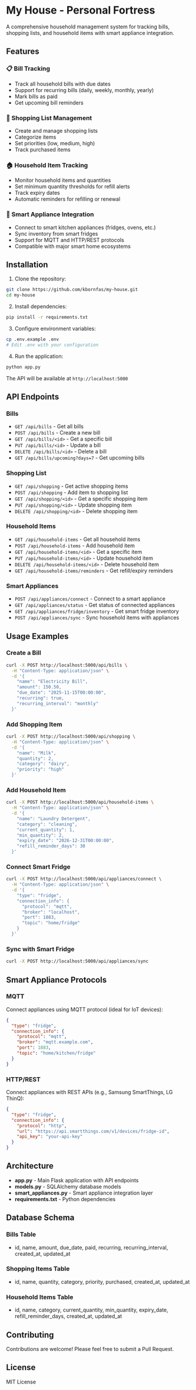 # My House - Personal Fortress

A comprehensive household management system for tracking bills, shopping lists, and household items with smart appliance integration.

## Features

### 📋 Bill Tracking
- Track all household bills with due dates
- Support for recurring bills (daily, weekly, monthly, yearly)
- Mark bills as paid
- Get upcoming bill reminders

### 🛒 Shopping List Management
- Create and manage shopping lists
- Categorize items
- Set priorities (low, medium, high)
- Track purchased items

### 🏠 Household Item Tracking
- Monitor household items and quantities
- Set minimum quantity thresholds for refill alerts
- Track expiry dates
- Automatic reminders for refilling or renewal

### 📱 Smart Appliance Integration
- Connect to smart kitchen appliances (fridges, ovens, etc.)
- Sync inventory from smart fridges
- Support for MQTT and HTTP/REST protocols
- Compatible with major smart home ecosystems

## Installation

1. Clone the repository:
```bash
git clone https://github.com/kbornfas/my-house.git
cd my-house
```

2. Install dependencies:
```bash
pip install -r requirements.txt
```

3. Configure environment variables:
```bash
cp .env.example .env
# Edit .env with your configuration
```

4. Run the application:
```bash
python app.py
```

The API will be available at `http://localhost:5000`

## API Endpoints

### Bills
- `GET /api/bills` - Get all bills
- `POST /api/bills` - Create a new bill
- `GET /api/bills/<id>` - Get a specific bill
- `PUT /api/bills/<id>` - Update a bill
- `DELETE /api/bills/<id>` - Delete a bill
- `GET /api/bills/upcoming?days=7` - Get upcoming bills

### Shopping List
- `GET /api/shopping` - Get active shopping items
- `POST /api/shopping` - Add item to shopping list
- `GET /api/shopping/<id>` - Get a specific shopping item
- `PUT /api/shopping/<id>` - Update shopping item
- `DELETE /api/shopping/<id>` - Delete shopping item

### Household Items
- `GET /api/household-items` - Get all household items
- `POST /api/household-items` - Add household item
- `GET /api/household-items/<id>` - Get a specific item
- `PUT /api/household-items/<id>` - Update household item
- `DELETE /api/household-items/<id>` - Delete household item
- `GET /api/household-items/reminders` - Get refill/expiry reminders

### Smart Appliances
- `POST /api/appliances/connect` - Connect to a smart appliance
- `GET /api/appliances/status` - Get status of connected appliances
- `GET /api/appliances/fridge/inventory` - Get smart fridge inventory
- `POST /api/appliances/sync` - Sync household items with appliances

## Usage Examples

### Create a Bill
```bash
curl -X POST http://localhost:5000/api/bills \
  -H "Content-Type: application/json" \
  -d '{
    "name": "Electricity Bill",
    "amount": 150.50,
    "due_date": "2025-11-15T00:00:00",
    "recurring": true,
    "recurring_interval": "monthly"
  }'
```

### Add Shopping Item
```bash
curl -X POST http://localhost:5000/api/shopping \
  -H "Content-Type: application/json" \
  -d '{
    "name": "Milk",
    "quantity": 2,
    "category": "dairy",
    "priority": "high"
  }'
```

### Add Household Item
```bash
curl -X POST http://localhost:5000/api/household-items \
  -H "Content-Type: application/json" \
  -d '{
    "name": "Laundry Detergent",
    "category": "cleaning",
    "current_quantity": 1,
    "min_quantity": 2,
    "expiry_date": "2026-12-31T00:00:00",
    "refill_reminder_days": 30
  }'
```

### Connect Smart Fridge
```bash
curl -X POST http://localhost:5000/api/appliances/connect \
  -H "Content-Type: application/json" \
  -d '{
    "type": "fridge",
    "connection_info": {
      "protocol": "mqtt",
      "broker": "localhost",
      "port": 1883,
      "topic": "home/fridge"
    }
  }'
```

### Sync with Smart Fridge
```bash
curl -X POST http://localhost:5000/api/appliances/sync
```

## Smart Appliance Protocols

### MQTT
Connect appliances using MQTT protocol (ideal for IoT devices):
```json
{
  "type": "fridge",
  "connection_info": {
    "protocol": "mqtt",
    "broker": "mqtt.example.com",
    "port": 1883,
    "topic": "home/kitchen/fridge"
  }
}
```

### HTTP/REST
Connect appliances with REST APIs (e.g., Samsung SmartThings, LG ThinQ):
```json
{
  "type": "fridge",
  "connection_info": {
    "protocol": "http",
    "url": "https://api.smartthings.com/v1/devices/fridge-id",
    "api_key": "your-api-key"
  }
}
```

## Architecture

- **app.py** - Main Flask application with API endpoints
- **models.py** - SQLAlchemy database models
- **smart_appliances.py** - Smart appliance integration layer
- **requirements.txt** - Python dependencies

## Database Schema

### Bills Table
- id, name, amount, due_date, paid, recurring, recurring_interval, created_at, updated_at

### Shopping Items Table
- id, name, quantity, category, priority, purchased, created_at, updated_at

### Household Items Table
- id, name, category, current_quantity, min_quantity, expiry_date, refill_reminder_days, created_at, updated_at

## Contributing

Contributions are welcome! Please feel free to submit a Pull Request.

## License

MIT License
